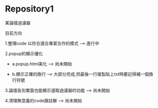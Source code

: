 # Repository1

某論壇過濾器<br>

目前方向<br>


1.整理code 以符合適合專案合作的模式  --> 進行中
<br> 

2.popup的顯示優化<br>
* a.popup.html美化 --> 尚未開始 <br>

* b.顯示正確的換行 --> 大部分完成,但最後一行複製貼上txt時要記得補一個換行符號 <br>


3.論壇各別業面也能顯示選取過濾器的功能 --> 尚未開始 <br>

4.清理無意義的code跟註解 --> 尚未開始 <br>
